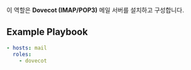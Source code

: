 이 역할은 **Dovecot (IMAP/POP3)** 메일 서버를 설치하고 구성합니다.

## Example Playbook
```yaml
- hosts: mail
  roles:
    - dovecot
